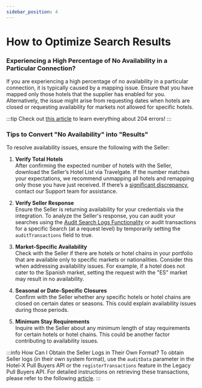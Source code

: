 ```yaml
--- 
sidebar_position: 4
---
```


# How to Optimize Search Results

### Experiencing a High Percentage of No Availability in a Particular Connection?

If you are experiencing a high percentage of no availability in a particular connection, it is typically caused by a mapping issue. Ensure that you have mapped only those hotels that the supplier has enabled for you. Alternatively, the issue might arise from requesting dates when hotels are closed or requesting availability for markets not allowed for specific hotels.

:::tip
Check out [this article](/kb/connectivity-products/for-buyers/errors-and-warnings/error-no-results-found) to learn everything about 204 errors!
:::

### Tips to Convert "No Availability" into "Results"

To resolve availability issues, ensure the following with the Seller:

1. **Verify Total Hotels**  
   After confirming the expected number of hotels with the Seller, download the Seller’s Hotel List via Travelgate. If the number matches your expectations, we recommend unmapping all hotels and remapping only those you have just received. If there’s a [significant discrepancy](/kb/app-features/connections/connections-content/content-discrepancies), contact our Support team for assistance.

2. **Verify Seller Response**  
   Ensure the Seller is returning availability for your credentials via the integration. To analyze the Seller's response, you can audit your searches using the [Audit Search Logs Functionality](/kb/app-features/monitoring-tools/logging/audit-searches-functionality) or audit transactions for a specific Search (at a request level) by temporarily setting the `auditTransactions` field to true.

3. **Market-Specific Availability**  
   Check with the Seller if there are hotels or hotel chains in your portfolio that are available only to specific markets or nationalities. Consider this when addressing availability issues. For example, if a hotel does not cater to the Spanish market, setting the request with the "ES" market may result in no availability.

4. **Seasonal or Date-Specific Closures**  
   Confirm with the Seller whether any specific hotels or hotel chains are closed on certain dates or seasons. This could explain availability issues during those periods.

5. **Minimum Stay Requirements**  
   Inquire with the Seller about any minimum length of stay requirements for certain hotels or hotel chains. This could be another factor contributing to availability issues.

:::info How Can I Obtain the Seller Logs in Their Own Format?
To obtain Seller logs (in their own system format), use the `auditData` parameter in the Hotel-X Pull Buyers API or the `registerTransactions` feature in the Legacy Pull Buyers API. For detailed instructions on retrieving these transactions, please refer to the following [article](/kb/app-features/monitoring-tools/logging/audit-supplier-transactions).
:::

